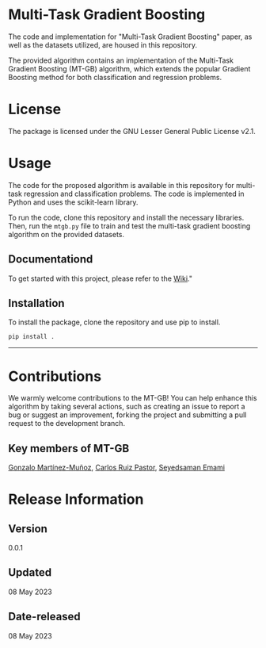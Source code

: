 # Multi-Task Gradient Boosting

The code and implementation for "Multi-Task Gradient Boosting" paper, as well as the datasets utilized, are housed in this repository.

The provided algorithm contains an implementation of the Multi-Task Gradient Boosting (MT-GB) algorithm, which extends the popular Gradient Boosting method for both classification and regression problems.

# License
The package is licensed under the GNU Lesser General Public License v2.1.


# Usage

The code for the proposed algorithm is available in this repository for multi-task regression and classification problems. The code is implemented in Python and uses the scikit-learn library.

To run the code, clone this repository and install the necessary libraries. Then, run the `mtgb.py` file to train and test the multi-task gradient boosting algorithm on the provided datasets.

## Documentationd 
To get started with this project, please refer to the [Wiki](https://github.com/GAA-UAM/MT_GB/wiki)."

## Installation
To install the package, clone the repository and use pip to install.
```bash
pip install .
```

<hr>


# Contributions

We warmly welcome contributions to the MT-GB! You can help enhance this algorithm by taking several actions, such as creating an issue to report a bug or suggest an improvement, forking the project and submitting a pull request to the development branch.

## Key members of MT-GB
[Gonzalo Martínez-Muñoz](https://github.com/gmarmu), [Carlos Ruiz Pastor](https://github.com/carlosruizp), [Seyedsaman Emami](https://github.com/samanemami/)


# Release Information

## Version
0.0.1

## Updated
08 May 2023

## Date-released
08 May 2023
